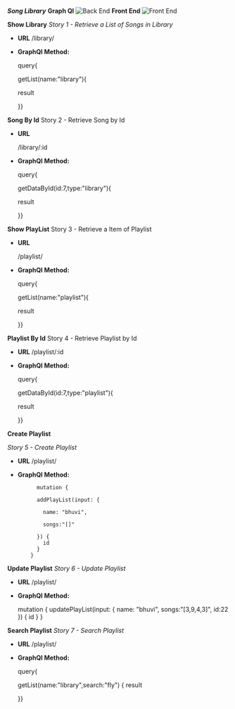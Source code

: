 ***Song Library***
**Graph Ql**
![Back End](https://raw.githubusercontent.com/bhuvimanick/library_assignment/master/library_react/public/graphql.png)
**Front End**
![Front End](https://raw.githubusercontent.com/bhuvimanick/library_assignment/master/library_react/public/output.png)

**Show Library**
*Story 1 - Retrieve a List of Songs in Library*

* **URL**
  /library/
  
* **GraphQl Method:**

    query{
    
    getList(name:"library"){
   
    result
    
    }}



**Song By Id**
Story 2 - Retrieve Song by Id

* **URL**

  /library/:id
  
* **GraphQl Method:**

    query{
    
    getDataById(id:7,type:"library"){
    
    result
    
    }}

**Show PlayList**
Story 3 - Retrieve a Item of Playlist

* **URL**

  /playlist/
  
* **GraphQl Method:**

    query{
    
    getList(name:"playlist"){ 

    result
    
    }}

**Playlist By Id**
Story 4 - Retrieve Playlist by Id

* **URL**
  /playlist/:id
  
* **GraphQl Method:**

  query{

  getDataById(id:7,type:"playlist"){

  result
    
  }}

**Create Playlist**

*Story 5 - Create Playlist*

* **URL**
  /playlist/
  
* **GraphQl Method:**

            mutation {
            
            addPlayList(input: {
            
              name: "bhuvi",
              
              songs:"[]"
              
            }) {
              id
            }
          }


**Update Playlist**
*Story 6 - Update Playlist*

* **URL**
  /playlist/
  
* **GraphQl Method:**

    mutation {
      updatePlayList(input: {
        name: "bhuvi",
        songs:"[3,9,4,3]",
        id:22
      }) {
      id
      }
    }

**Search Playlist**
*Story 7 - Search Playlist*

* **URL**
  /playlist/
  
* **GraphQl Method:**

    query{
  
    getList(name:"library",search:"fly")
        { 
    result
                        
    }}






